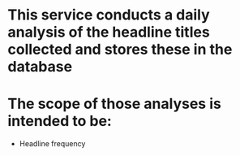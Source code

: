 # This service conducts a daily analysis of the headline titles collected and stores these in the database

# The scope of those analyses is intended to be:

- Headline frequency
